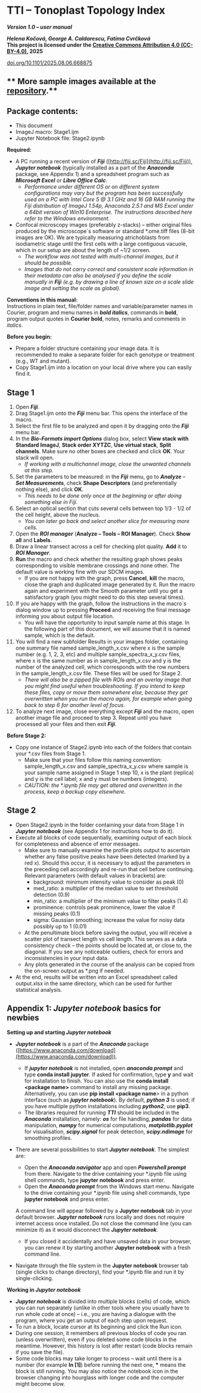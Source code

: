 # TTI – Tonoplast Topology Index
***Version 1.0 – user manual***

***Helena Kočová, George A. Caldarescu, Fatima Cvrčková***   
**This project is licensed under the [Creative Commons Attribution 4.0 (CC-BY-4.0)](LICENSE), 2025**

<a href="https://doi.org/10.1101/2025.08.06.668875" target="_blank">doi.org/10.1101/2025.08.06.668875</a>

** More sample images available at the <a href="https://www.ebi.ac.uk/biostudies/bioimages/studies/S-BIAD2226" target="_blank">repository</a>.**
---

## Package contents:

* This document  
* ImageJ macro: Stage1.ijm  
* Jupyter Notebook file: Stage2.ipynb

**Required:** 

* A PC running a recent version of ***Fiji*** ([http://fiji.sc/Fiji](http://fiji.sc/Fiji)), ***Jupyter notebook*** (typically installed as a part of the ***Anaconda*** package, see Appendix 1) and a spreadsheet program such as ***Microsoft Excel*** or ***Libre Office Calc***.  
  * *Performance under different OS or on different system configurations may vary but the program has been successfully used on a PC with Intel Core 5 @ 3.1 GHz and 16 GB RAM running the Fiji distribution of ImageJ 1.54p, Anaconda 2.5.1 and MS Excel under a 64bit version of Win10 Enterprise. The instructions described here refer to the Windows environment.*  
* Confocal microscopy images (preferably z-stacks) – either original files produced by the microscope´s software or standard \*.ome.tiff files (8-bit images are OK).  We are typically measuring atrichoblasts from isodiametric stage until the first cells with a large contiguous vacuole, which in our setup are about the length of \~1/2 screen.  
  * *The workflow was not tested with multi-channel images, but it should be possible.*  
  * *Images that do not carry correct and consistent scale information in their metadata can also be analysed if you define the scale manually in **Fij**i (e.g. by drawing a line of known size on a scale slide image and setting the scale as global).*

**Conventions in this manual:**  
Instructions in plain text, file/folder names and variable/parameter names in Courier, program and menu names in ***bold italics***, commands in **bold**, program output quotes in **Courier bold**, notes, remarks and comments in *italics*. 

**Before you begin:**

* Prepare a folder structure containing your image data. It is recommended to make a separate folder for each genotype or treatment (e.g., WT and mutant).  
* Copy Stage1.ijm into a location on your local drive where you can easily find it. 

## Stage 1

1. Open ***Fiji***.  
2. Drag Stage1.ijm onto the ***Fiji*** menu bar. This opens the interface of the macro.  
3. Select the first file to be analyzed and open it by dragging onto the ***Fiji*** menu bar.   
4. In the ***Bio-Formats import Options*** dialog box, select **View stack with Standard ImageJ**, **Stack order XYTZC**, **Use virtual stack**, **Split channels**. Make sure no other boxes are checked and click **OK**. Your stack will open.  
   * *If working with a multichannel image, close the unwanted channels at this step.*  
5. Set the parameters to be measured: in the ***Fiji*** menu, go to ***Analyze*** – ***Set Measurements***, check **Shape Descriptors** (and preferentially nothing else), and click **OK**.   
   * *This needs to be done only once at the beginning or after doing something else in Fiji.*  
6. Select an optical section that cuts several cells between top 1/3 \- 1/2 of the cell height, above the nucleus.   
   * *You can later go back and select another slice for measuring more cells.*  
7. Open the ***ROI manager*** (**Analyze – Tools – ROI Manager**). Check **Show all** and **Labels**.  
8. Draw a linear transect across a cell for checking plot quality. **Add** it to ***ROI Manager***.    
9. **Run** the macro and check whether the resulting graph shows peaks corresponding to visible membrane crossings and none other. The default value is working fine with our SDCM images.  
   * If you are not happy with the graph, press **Cancel**, **kill** the macro, close the graph and duplicated image generated by it. Run the macro again and experiment with the Smooth parameter until you get a satisfactory graph (you might need to do this step several times).   
10. If you are happy with the graph, follow the instructions in the macro´s dialog window up to pressing **Proceed** and receiving the final message informing you about output file location.   
    * You will have the opportunity to input sample name at this stage. In the following part of this document, we will assume that it is named sample, which is the default.  
11. You will find a new subfolder Results in your images folder, containing one summary file named sample\_length\_x.csv where x is the sample number (e.g. 1, 2, 3, etc) and multiple sample\_spectra\_x\_y.csv files, where x is the same number as in sample\_length\_x.csv and y is the number of the analyzed cell, which corresponds with the row numbers in the sample\_length\_x.csv file. These files will be used for Stage 2\.   
    * *There will also be a zipped file with ROIs and an overlay image that you might find useful when troubleshooting. If you intend to keep these files, copy or move them somewhere else, because they get overwritten when you run the macro again, for example when going back to step 6 for another level of focus.*  
12. To analyze next image, close everything except ***Fiji*** and the macro, open another image file and proceed to step 3\. Repeat until you have processed all your files and then exit ***Fiji***.

**Before Stage 2:**

* Copy one instance of Stage2.ipynb into each of the folders that contain your \*.csv files from Stage 1\.   
  * Make sure that your files follow this naming convention: sample\_length\_x.csv and sample\_spectra\_x\_y.csv where sample is your sample name assigned in Stage 1 step 10, x is the plant (replica) and y is the cell label; x and y must be numbers (integers).  
  * *CAUTION: the* \*.ipynb *file may get altered and overwritten in the process, keep a backup copy elsewhere.*

## Stage 2

* Open Stage2.ipynb in the folder containing your data from Stage 1 in ***Jupyter notebook*** (see Appendix 1 for instructions how to do it).  
* Execute all blocks of code sequentially, examining output of each block for completeness and absence of error messages.   
  * Make sure to manually examine the profile plots output to ascertain whether any false positive peaks have been detected (marked by a red x). Should this occur, it is necessary to adjust the parameters in the preceding cell accordingly and re-run that cell before continuing. Relevant parameters (with default values in brackets) are:  
    * background: minimum intensity value to consider as peak (0)  
    * med\_ratio: a multiplier of the median value to set threshold detection (0.9)  
    * min\_ratio: a multiplier of the minimum value to filter peaks (1.4)  
    * prominence: controls peak prominence, lower the value if missing peaks (0.1)  
    * sigma: Gaussian smoothing; increase the value for noisy data possibly up to 1 (0.01)  
  * At the penultimate block before saving the output, you will receive a scatter plot of transect length vs cell length. This serves as a data consistency check – the points should be located at, or close to, the diagonal. If you see any noticeable outliers, check for errors and inconsistencies in your input data.  
  * Any plots generated in the course of the analysis can be copied from the on-screen output as \*.png if needed.  
* At the end, results will be written into an Excel spreadsheet called output.xlsx in the same directory, which can be used for further statistical analysis.





## Appendix 1: *Jupyter notebook* basics for newbies 

**Setting up and starting *Jupyter notebook*** 

* ***Jupyter notebook*** is a part of the ***Anaconda*** package ([https://www.anaconda.com/download](https://www.anaconda.com/download)).   
  * If ***jupyter notebook*** is not installed, open ***anaconda prompt*** and type **conda install jupyter**. If asked for confirmation, type **y** and wait for installation to finish. You can also use the **conda install \<package name\>** command to install any missing package. Alternatively, you can use **pip install \<package name**\> in a python interface (such as ***jupyter notebook***). By default, ***python 3*** is used; if you have multiple python installations including ***python2***, use **pip3**.  
  * The libraries required for running ***TTI*** should be included in the ***Anaconda*** installation, namely: ***os*** for file handling, ***pandas*** for data manipulation, ***numpy*** for numerical computations, ***matplotlib.pyplot*** for visualisation, ***scipy.signal*** for peak detection, ***scipy.ndimage*** for smoothing profiles.  
* There are several possibilities to start ***Jupyter notebook***. The simplest are:  
  * Open the ***Anaconda navigator*** app and open ***Powershell prompt*** from there. Navigate to the drive containing your \*.ipynb file using shell commands, type **jupyter notebook** and press enter.  
  * Open the ***Anaconda prompt*** from the Windows start menu. Navigate to the drive containing your \*.ipynb file using shell commands, type **jupyter notebook** and press enter.

  A command line will appear followed by a **Jupyter notebook** tab in your default browser. ***Jupyter notebook*** runs locally and does not require internet access once installed. Do not close the command line (you can minimize it) as it would disconnect the ***Jupyter notebook***.

  * If you closed it accidentally and have unsaved data in your browser, you can renew it by starting another **Jupyter notebook** with a fresh command line.  
* Navigate through the file system in the **Jupyter notebook** browser tab (single clicks to change directory), find your \*.ipynb file and run it by single-clicking.

**Working in *Jupyter notebook*** 

* ***Jupyter notebook*** is divided into multiple blocks (cells) of code, which you can run separately (unlike in other tools where you usually have to run whole code at once) – i.e., you are having a dialogue with the program, where you get an output of each step upon request.   
* To run a block, locate cursor at its beginning and click the Run icon.  
* During one session, it remembers all previous blocks of code you ran (unless overwritten), even if you deleted some code blocks in the meantime. However, this history is lost after restart (code blocks remain if you save the file).   
* Some code blocks may take longer to process – wait until there is a number (for example **In \[1\]**) before running the next one, **\*** means the block is still running. You may also notice the notebook icon in the browser changing into hourglass with longer code and the computer might become slow. 

